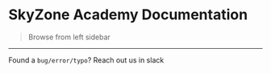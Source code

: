 # SkyZone Academy Documentation

> Browse from left sidebar 


--- 

Found a ```bug/error/typo```?  Reach out us in slack

